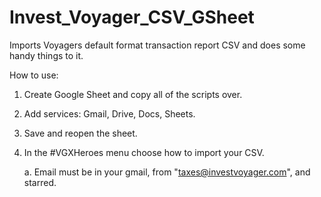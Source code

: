 # Invest_Voyager_CSV_GSheet
Imports Voyagers default format transaction report CSV and does some handy things to it.

How to use:
1. Create Google Sheet and copy all of the scripts over.
2. Add services: Gmail, Drive, Docs, Sheets.
3. Save and reopen the sheet.
4. In the #VGXHeroes menu choose how to import your CSV.
	
	a. Email must be in your gmail, from "taxes@investvoyager.com", and starred.
